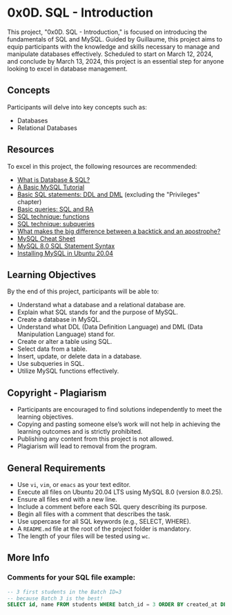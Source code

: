 # 0x0D. SQL - Introduction

This project, "0x0D. SQL - Introduction," is focused on introducing the fundamentals of SQL and MySQL. Guided by Guillaume, this project aims to equip participants with the knowledge and skills necessary to manage and manipulate databases effectively. Scheduled to start on March 12, 2024, and conclude by March 13, 2024, this project is an essential step for anyone looking to excel in database management.

## Concepts

Participants will delve into key concepts such as:
- Databases
- Relational Databases

## Resources

To excel in this project, the following resources are recommended:
- [What is Database & SQL?](https://www.youtube.com/watch?v=FR4QIeZaPeM)
- [A Basic MySQL Tutorial](https://www.digitalocean.com/community/tutorials/a-basic-mysql-tutorial)
- [Basic SQL statements: DDL and DML](https://www.sqlshack.com/basic-sql-ddl-dml-commands-examples/) (excluding the "Privileges" chapter)
- [Basic queries: SQL and RA](http://www.mathcs.emory.edu/~cheung/Courses/377/Syllabus/8-RelAlg/SQL-RA.html)
- [SQL technique: functions](https://www.w3schools.com/sql/sql_functions.asp)
- [SQL technique: subqueries](https://www.w3schools.com/sql/sql_subqueries.asp)
- [What makes the big difference between a backtick and an apostrophe?](https://stackoverflow.com/questions/11321491/when-to-use-single-quotes-double-quotes-and-backticks-in-mysql)
- [MySQL Cheat Sheet](https://websitesetup.org/wp-content/uploads/2019/09/MySQL-Cheat-Sheet.pdf)
- [MySQL 8.0 SQL Statement Syntax](https://dev.mysql.com/doc/refman/8.0/en/sql-syntax.html)
- [Installing MySQL in Ubuntu 20.04](https://www.digitalocean.com/community/tutorials/how-to-install-mysql-on-ubuntu-20-04)

## Learning Objectives

By the end of this project, participants will be able to:

- Understand what a database and a relational database are.
- Explain what SQL stands for and the purpose of MySQL.
- Create a database in MySQL.
- Understand what DDL (Data Definition Language) and DML (Data Manipulation Language) stand for.
- Create or alter a table using SQL.
- Select data from a table.
- Insert, update, or delete data in a database.
- Use subqueries in SQL.
- Utilize MySQL functions effectively.

## Copyright - Plagiarism

- Participants are encouraged to find solutions independently to meet the learning objectives.
- Copying and pasting someone else’s work will not help in achieving the learning outcomes and is strictly prohibited.
- Publishing any content from this project is not allowed.
- Plagiarism will lead to removal from the program.

## General Requirements

- Use `vi`, `vim`, or `emacs` as your text editor.
- Execute all files on Ubuntu 20.04 LTS using MySQL 8.0 (version 8.0.25).
- Ensure all files end with a new line.
- Include a comment before each SQL query describing its purpose.
- Begin all files with a comment that describes the task.
- Use uppercase for all SQL keywords (e.g., SELECT, WHERE).
- A `README.md` file at the root of the project folder is mandatory.
- The length of your files will be tested using `wc`.

## More Info

### Comments for your SQL file example:

```sql
-- 3 first students in the Batch ID=3
-- because Batch 3 is the best!
SELECT id, name FROM students WHERE batch_id = 3 ORDER BY created_at DESC LIMIT 3;

